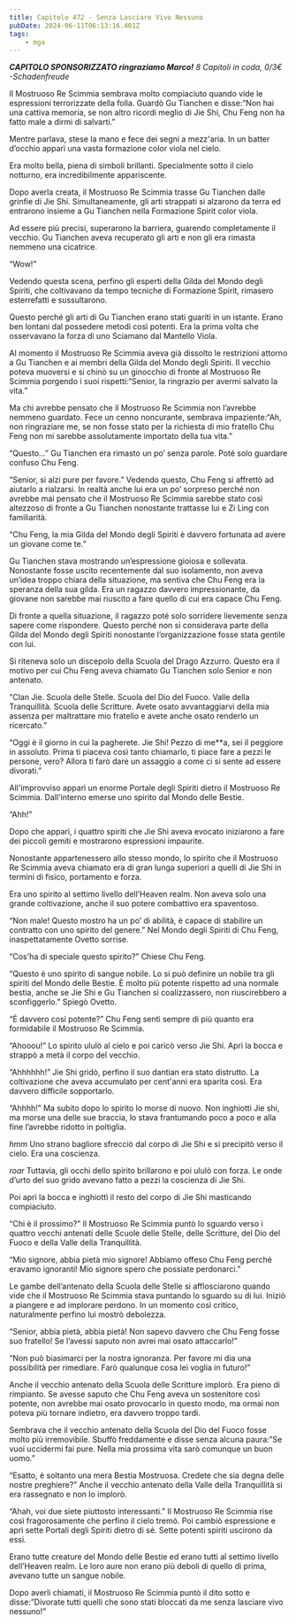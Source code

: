```yaml
---
title: Capitolo 472 - Senza Lasciare Vivo Nessuno
pubDate: 2024-06-11T06:13:16.401Z
tags:
    - mga
---
```



<em><strong>CAPITOLO SPONSORIZZATO ringraziamo Marco!</strong>
8 Capitoli in coda, 0/3€</em><em>
-Schadenfreude</em>


Il Mostruoso Re Scimmia sembrava molto compiaciuto quando vide le espressioni terrorizzate della folla. Guardò Gu Tianchen e disse:”Non hai una cattiva memoria, se non altro ricordi meglio di Jie Shi, Chu Feng non ha fatto male a dirmi di salvarti.”


Mentre parlava, stese la mano e fece dei segni a mezz'aria. In un batter d’occhio apparì una vasta formazione color viola nel cielo.


Era molto bella, piena di simboli brillanti. Specialmente sotto il cielo notturno, era incredibilmente appariscente.


Dopo averla creata, il Mostruoso Re Scimmia trasse Gu Tianchen dalle grinfie di Jie Shi. Simultaneamente, gli arti strappati si alzarono da terra ed entrarono insieme a Gu Tianchen nella Formazione Spirit color viola.


Ad essere più precisi, superarono la barriera, guarendo completamente il vecchio. Gu Tianchen aveva recuperato gli arti e non gli era rimasta nemmeno una cicatrice.


“Wow!”


Vedendo questa scena, perfino gli esperti della Gilda del Mondo degli Spiriti, che coltivavano da tempo tecniche di Formazione Spirit, rimasero esterrefatti e sussultarono.


Questo perché gli arti di Gu Tianchen erano stati guariti in un istante. Erano ben lontani dal possedere metodi così potenti. Era la prima volta che osservavano la forza di uno Sciamano dal Mantello Viola.


Al momento il Mostruoso Re Scimmia aveva già dissolto le restrizioni attorno a Gu Tianchen e ai membri della Gilda del Mondo degli Spiriti. Il vecchio poteva muoversi e si chinò su un ginocchio di fronte al Mostruoso Re Scimmia porgendo i suoi rispetti:“Senior, la ringrazio per avermi salvato la vita.”


Ma chi avrebbe pensato che il Mostruoso Re Scimmia non l’avrebbe nemmeno guardato. Fece un cenno noncurante, sembrava impaziente:“Ah, non ringraziare me, se non fosse stato per la richiesta di mio fratello Chu Feng non mi sarebbe assolutamente importato della tua vita.”


“Questo...” Gu Tianchen era rimasto un po’ senza parole. Poté solo guardare confuso Chu Feng.


“Senior, si alzi pure per favore.” Vedendo questo, Chu Feng si affrettò ad aiutarlo a rialzarsi. In realtà anche lui era un po’ sorpreso perché non avrebbe mai pensato che il Mostruoso Re Scimmia sarebbe stato così altezzoso di fronte a Gu Tianchen nonostante trattasse lui e Zi Ling con familiarità.


“Chu Feng, la mia Gilda del Mondo degli Spiriti è davvero fortunata ad avere un giovane come te.”


Gu Tianchen stava mostrando un’espressione gioiosa e sollevata. Nonostante fosse uscito recentemente dal suo isolamento, non aveva un’idea troppo chiara della situazione, ma sentiva che Chu Feng era la speranza della sua gilda. Era un ragazzo davvero impressionante, da giovane non sarebbe mai riuscito a fare quello di cui era capace Chu Feng.


Di fronte a quella situazione, il ragazzo poté solo sorridere lievemente senza sapere come rispondere. Questo perché non si considerava parte della Gilda del Mondo degli Spiriti nonostante l’organizzazione fosse stata gentile con lui.


Si riteneva solo un discepolo della Scuola del Drago Azzurro. Questo era il motivo per cui Chu Feng aveva chiamato Gu Tianchen solo Senior e non antenato.


“Clan Jie. Scuola delle Stelle. Scuola del Dio del Fuoco. Valle della Tranquillità. Scuola delle Scritture. Avete osato avvantaggiarvi della mia assenza per maltrattare mio fratello e avete anche osato renderlo un ricercato.”


“Oggi è il giorno in cui la pagherete. Jie Shi! Pezzo di me**a, sei il peggiore in assoluto. Prima ti piaceva così tanto chiamarlo, ti piace fare a pezzi le persone, vero? Allora ti farò dare un assaggio a come ci si sente ad essere divorati.”


All'improvviso apparì un enorme Portale degli Spiriti dietro il Mostruoso Re Scimmia. Dall'interno emerse uno spirito dal Mondo delle Bestie.


“Ahh!”


Dopo che apparì, i quattro spiriti che Jie Shi aveva evocato iniziarono a fare dei piccoli gemiti e mostrarono espressioni impaurite.


Nonostante appartenessero allo stesso mondo, lo spirito che il Mostruoso Re Scimmia aveva chiamato era di gran lunga superiori a quelli di Jie Shi in termini di fisico, portamento e forza.


Era uno spirito al settimo livello dell’Heaven realm. Non aveva solo una grande coltivazione, anche il suo potere combattivo era spaventoso.


“Non male! Questo mostro ha un po’ di abilità, è capace di stabilire un contratto con uno spirito del genere.” Nel Mondo degli Spiriti di Chu Feng, inaspettatamente Ovetto sorrise.


“Cos'ha di speciale questo spirito?” Chiese Chu Feng.


“Questo è uno spirito di sangue nobile. Lo si può definire un nobile tra gli spiriti del Mondo delle Bestie. È molto più potente rispetto ad una normale bestia, anche se Jie Shi e Gu Tianchen si coalizzassero, non riuscirebbero a sconfiggerlo.” Spiegò Ovetto.


“È davvero così potente?” Chu Feng sentì sempre di più quanto era formidabile il Mostruoso Re Scimmia.


“Ahooou!” Lo spirito ululò al cielo e poi caricò verso Jie Shi. Aprì la bocca e strappò a metà il corpo del vecchio.


“Ahhhhhh!” Jie Shi gridò, perfino il suo dantian era stato distrutto. La coltivazione che aveva accumulato per cent'anni era sparita così. Era davvero difficile sopportarlo.


“Ahhhh!” Ma subito dopo lo spirito lo morse di nuovo. Non inghiottì Jie shi, ma morse una delle sue braccia, lo stava frantumando poco a poco e alla fine l’avrebbe ridotto in poltiglia.


*hmm* Uno strano bagliore sfrecciò dal corpo di Jie Shi e si precipitò verso il cielo. Era una coscienza.


*roar* Tuttavia, gli occhi dello spirito brillarono e poi ululò con forza. Le onde d’urto del suo grido avevano fatto a pezzi la coscienza di Jie Shi.


Poi aprì la bocca e inghiottì il resto del corpo di Jie Shi masticando compiaciuto.


“Chi è il prossimo?” Il Mostruoso Re Scimmia puntò lo sguardo verso i quattro vecchi antenati delle Scuole delle Stelle, delle Scritture, del Dio del Fuoco e della Valle della Tranquillità.


“Mio signore, abbia pietà mio signore! Abbiamo offeso Chu Feng perché eravamo ignoranti! Mio signore spero che possiate perdonarci.”


Le gambe dell’antenato della Scuola delle Stelle si afflosciarono quando vide che il Mostruoso Re Scimmia stava puntando lo sguardo su di lui. Iniziò a piangere e ad implorare perdono. In un momento così critico, naturalmente perfino lui mostrò debolezza.


“Senior, abbia pietà, abbia pietà! Non sapevo davvero che Chu Feng fosse suo fratello! Se l’avessi saputo non avrei mai osato attaccarlo!”


“Non può biasimarci per la nostra ignoranza. Per favore mi dia una possibilità per rimediare. Farò qualunque cosa lei voglia in futuro!”


Anche il vecchio antenato della Scuola delle Scritture implorò. Era pieno di rimpianto. Se avesse saputo che Chu Feng aveva un sostenitore così potente, non avrebbe mai osato provocarlo in questo modo, ma ormai non poteva più tornare indietro, era davvero troppo tardi.


Sembrava che il vecchio antenato della Scuola del Dio del Fuoco fosse molto più irremovibile. Sbuffò freddamente e disse senza alcuna paura:”Se vuoi uccidermi fai pure. Nella mia prossima vita sarò comunque un buon uomo.”


“Esatto, è soltanto una mera Bestia Mostruosa. Credete che sia degna delle nostre preghiere?” Anche il vecchio antenato della Valle della Tranquillità si era rassegnato e non lo implorò.


“Ahah, voi due siete piuttosto interessanti.” Il Mostruoso Re Scimmia rise così fragorosamente che perfino il cielo tremò. Poi cambiò espressione e aprì sette Portali degli Spiriti dietro di sé. Sette potenti spiriti uscirono da essi.


Erano tutte creature del Mondo delle Bestie ed erano tutti al settimo livello dell’Heaven realm. Le loro aure non erano più deboli di quello di prima, avevano tutte un sangue nobile.


Dopo averli chiamati, il Mostruoso Re Scimmia puntò il dito sotto e disse:”Divorate tutti quelli che sono stati bloccati da me senza lasciare vivo nessuno!”
                                
                                



